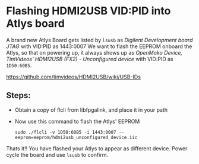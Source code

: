 # Flashing HDMI2USB VID:PID into Atlys board

A brand new Atlys Board gets listed by `lsusb` as *Digilent Development board
JTAG* with VID:PID as 1443:0007 We want to flash the EEPROM onboard the Atlys,
so that on powering up, it always shows up as *OpenMoko Device, TimVideos'
HDMI2USB (FX2) - Unconfigured device* with VID:PID as `1D50:60B5`.

https://github.com/timvideos/HDMI2USB/wiki/USB-IDs

## Steps:

* Obtain a copy of flcli from libfpgalink, and place it in your path

* Now use this command to flash the Atlys' EEPROM

  `sudo ./flcli -v 1D50:60B5 -i 1443:0007 --eeprom=eeprom/hdmi2usb_unconfigured_device.iic`

Thats it!! You have flashed your Atlys to appear as different device. Power
cycle the board and use `lsusb` to confirm.
